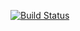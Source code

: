 [![Build Status](https://travis-ci.org/AlexPeshkov/Android_ShareActionProvider_Example.svg?branch=master)](https://travis-ci.org/AlexPeshkov/Android_ShareActionProvider_Example)
